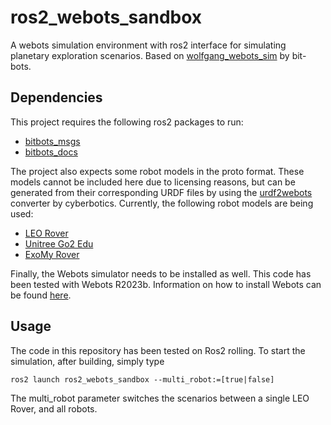 # ros2_webots_sandbox

A webots simulation environment with ros2 interface for simulating planetary exploration scenarios. Based on [wolfgang_webots_sim](https://github.com/bit-bots/bitbots_main/tree/main/bitbots_wolfgang/wolfgang_webots_sim) by bit-bots.

## Dependencies

This project requires the following ros2 packages to run:

* [bitbots_msgs](https://github.com/bit-bots/bitbots_main/tree/main/bitbots_msgs)
* [bitbots_docs](https://github.com/bit-bots/bitbots_main/tree/main/bitbots_misc/bitbots_docs)

The project also expects some robot models in the proto format. These models cannot be included here due to licensing reasons, but can be generated from their corresponding URDF files by using the [urdf2webots](https://github.com/cyberbotics/urdf2webots) converter by cyberbotics. Currently, the following robot models are being used:

* [LEO Rover](https://github.com/LeoRover/leo_common)
* [Unitree Go2 Edu](https://github.com/unitreerobotics/unitree_ros/tree/master)
* [ExoMy Rover](https://github.com/esa-prl/ExoMy_Model)

Finally, the Webots simulator needs to be installed as well. This code has been tested with Webots R2023b. Information on how to install Webots can be found [here](https://cyberbotics.com/).

## Usage

The code in this repository has been tested on Ros2 rolling. To start the simulation, after building, simply type

```ros2 launch ros2_webots_sandbox --multi_robot:=[true|false]```

The multi_robot parameter switches the scenarios between a single LEO Rover, and all robots.